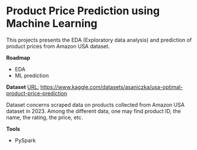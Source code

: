 # Product Price Prediction using Machine Learning

This projects presents the EDA (Exploratory data analysis) and prediction of product prices from Amazon USA dataset.

**Roadmap**
- EDA
- ML prediction

**Dataset**
<u>URL:</u> https://www.kaggle.com/datasets/asaniczka/usa-optimal-product-price-prediction

Dataset concerns scraped data on products collected from Amazon USA dataset in 2023. Among the different data, one may find product ID, the name, the rating, the price, etc.

**Tools**
- PySpark

